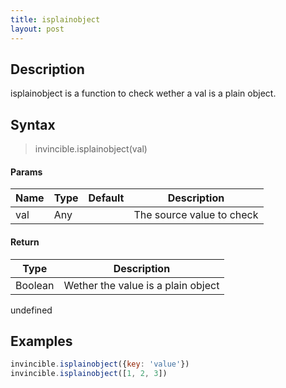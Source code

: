 ```yaml
---
title: isplainobject
layout: post
---
```


## Description

isplainobject is a function to check wether a val is a plain object.

## Syntax

> invincible.isplainobject(val)

#### Params

Name | Type | Default | Description
--- | --- | --- | ---
val | Any | | The source value to check

#### Return

Type | Description
--- | ---
Boolean | Wether the value is a plain object

undefined

## Examples

``` js
invincible.isplainobject({key: 'value'})
invincible.isplainobject([1, 2, 3])
```
